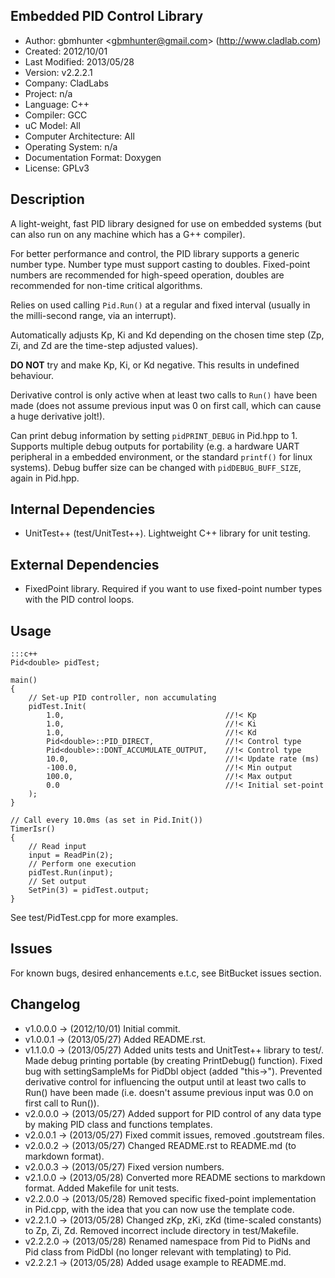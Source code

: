 Embedded PID Control Library
----------------------------

- Author: gbmhunter <<gbmhunter@gmail.com>> (http://www.cladlab.com)
- Created: 2012/10/01
- Last Modified: 2013/05/28
- Version: v2.2.2.1
- Company: CladLabs
- Project: n/a
- Language: C++
- Compiler: GCC	
- uC Model: All
- Computer Architecture: All
- Operating System: n/a
- Documentation Format: Doxygen
- License: GPLv3

Description
-----------

A light-weight, fast PID library designed for use on embedded systems (but can also run on any machine which has a G++ compiler).

For better performance and control, the PID library supports a generic number type. Number type must support casting to doubles. Fixed-point numbers are recommended for high-speed operation, doubles are recommended for non-time critical algorithms.

Relies on used calling `Pid.Run()` at a regular and fixed interval (usually in the milli-second range, via an interrupt).

Automatically adjusts Kp, Ki and Kd depending on the chosen time step (Zp, Zi, and Zd are the time-step adjusted values).

**DO NOT** try and make Kp, Ki, or Kd negative. This results in undefined behaviour.

Derivative control is only active when at least two calls to `Run()` have been made (does not assume previous input was 0 on first call, which can cause a huge derivative jolt!).

Can print debug information by setting `pidPRINT_DEBUG` in Pid.hpp to 1. Supports multiple debug outputs for portability (e.g. a hardware UART peripheral in a embedded environment, or the standard `printf()` for linux systems). Debug buffer size can be changed with `pidDEBUG_BUFF_SIZE`, again in Pid.hpp.

Internal Dependencies
---------------------
	
- UnitTest++ (test/UnitTest++). Lightweight C++ library for unit testing.
		
External Dependencies
---------------------

- FixedPoint library. Required if you want to use fixed-point number types with the PID control loops.

Usage
-----

	:::c++
	Pid<double> pidTest;

	main()
	{
		// Set-up PID controller, non accumulating
		pidTest.Init(
			1.0,									//!< Kp
			1.0,									//!< Ki
			1.0,									//!< Kd
			Pid<double>::PID_DIRECT,				//!< Control type
			Pid<double>::DONT_ACCUMULATE_OUTPUT,	//!< Control type
			10.0,									//!< Update rate (ms)
			-100.0,									//!< Min output
			100.0,									//!< Max output
			0.0										//!< Initial set-point
		);
	}
	
	// Call every 10.0ms (as set in Pid.Init())
	TimerIsr()
	{
		// Read input
		input = ReadPin(2);
		// Perform one execution
		pidTest.Run(input);
		// Set output
		SetPin(3) = pidTest.output;
	}
	
See test/PidTest.cpp for more examples.
	
Issues
------

For known bugs, desired enhancements e.t.c, see BitBucket issues section.
	
Changelog
---------

- v1.0.0.0 		-> (2012/10/01) Initial commit.
- v1.0.0.1		-> (2013/05/27) Added README.rst.
- v1.1.0.0		-> (2013/05/27) Added units tests and UnitTest++ library to test/. Made debug printing portable (by creating PrintDebug() function). Fixed bug with settingSampleMs for PidDbl object (added "this->"). Prevented derivative control for influencing the output until at least two calls to Run() have been made (i.e. doesn't assume previous input was 0.0 on first call to Run()).
- v2.0.0.0		-> (2013/05/27) Added support for PID control of any data type by making PID class and functions templates. 
- v2.0.0.1		-> (2013/05/27) Fixed commit issues, removed .goutstream files.
- v2.0.0.2		-> (2013/05/27) Changed README.rst to README.md (to markdown format).
- v2.0.0.3		-> (2013/05/27) Fixed version numbers.
- v2.1.0.0		-> (2013/05/28) Converted more README sections to markdown format. Added Makefile for unit tests.
- v2.2.0.0		-> (2013/05/28) Removed specific fixed-point implementation in Pid.cpp, with the idea that you can now use the template code.
- v2.2.1.0		-> (2013/05/28) Changed zKp, zKi, zKd (time-scaled constants) to Zp, Zi, Zd. Removed incorrect include directory in test/Makefile.
- v2.2.2.0		-> (2013/05/28) Renamed namespace from Pid to PidNs and Pid class from PidDbl (no longer relevant with templating) to Pid.
- v2.2.2.1		-> (2013/05/28) Added usage example to README.md.
